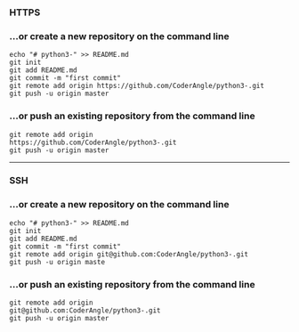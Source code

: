 ### HTTPS

### …or create a new repository on the command line

```
echo "# python3-" >> README.md
git init
git add README.md
git commit -m "first commit"
git remote add origin https://github.com/CoderAngle/python3-.git
git push -u origin master
```

### …or push an existing repository from the command line

```
git remote add origin 
https://github.com/CoderAngle/python3-.git
git push -u origin master
```

---

### SSH

### …or create a new repository on the command line

```
echo "# python3-" >> README.md
git init
git add README.md
git commit -m "first commit"
git remote add origin git@github.com:CoderAngle/python3-.git
git push -u origin maste
```

### …or push an existing repository from the command line

```
git remote add origin 
git@github.com:CoderAngle/python3-.git
git push -u origin master
```



